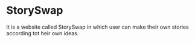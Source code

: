 # StorySwap
It is a website called StorySwap in which user can make their own stories  according tot heir own ideas.
